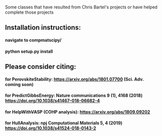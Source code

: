 Some classes that have resulted from Chris Bartel's projects
or have helped complete those projects

## Installation instructions:

#### navigate to compmatscipy/

#### python setup.py install

## Please consider citing:

#### for PerovskiteStability: https://arxiv.org/abs/1801.07700 (Sci. Adv. coming soon)

#### for PredictGibbsEnergy: Nature communications 9 (1), 4168 (2018) https://doi.org/10.1038/s41467-018-06682-4

#### for HelpWithVASP (COHP analysis): https://arxiv.org/abs/1809.09202

#### for HullAnalysis: npj Computational Materials 5, 4 (2019) https://doi.org/10.1038/s41524-018-0143-2